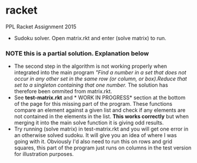 # racket

PPL Racket Assignment 2015
- Sudoku solver. Open matrix.rkt and enter (solve matrix) to run.

### NOTE this is a **partial** solution. Explanation below
-  The second step in the algorithm is not working properly when integrated into the main program *"Find a number in a set that does not occur in any other set in the same row (or column, or box).Reduce that set to a singleton containing that one number.* The solution has therefore been ommited from matrix.rkt.
- See **test-matrix.rkt** and * WORK IN PROGRESS* section at the bottom of the page for this missing part of the program.  These functions compare an element against a given list and check if any elements are not contained in the elements in the list. **This works correctly** but when merging it into the main solve function it is giving odd results.  
- Try running (solve matrix) in test-matrix.rkt and you will get one error in an otherwise solved sudoku.  It will give you an idea of where I was going with it.  Obviously I'd also need to run this on rows and grid squares, this part of the program just runs on columns in the test version for illustration purposes.
